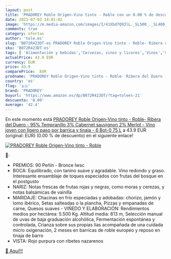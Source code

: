 ```yaml
---
layout: post
title: 'PRADOREY Roble Origen-Vino tinto - Roble con un 0.00 % de descuento'
date: 2021-07-03 14:01:02
image: 'https://m.media-amazon.com/images/I/41Xbd7Q93lL._SL500_._SL400_.jpg'
comments: true
category: ofertas
author: 'tole.es'
slug: 'B072R423DT-es PRADOREY Roble Origen-Vino tinto - Roble- Ribera del Duero...'
sku: 'B072R423DT-es'
tags: [ 'Alimentación y bebidas','Cervezas, vinos y licores','Vinos','Vinos tintos','pradorey','tinto','vino', ]
actualPrice: 43.9 EUR
currency: EUR
price: 43.9
comparePrice:  EUR
prodname: 'PRADOREY Roble Origen-Vino tinto - Roble- Ribera del Duero - 95% Tempranillo  3% Cabernet sauvignon  2% Merlot - Vino joven con ligero paso por barrica y tinaja - 6 Bot-0 75 L'
country: 'es'
flag: '🇪🇸'
brand: 'PRADOREY'
buyurl: 'https://www.amazon.es/dp/B072R423DT/?tag=tolees-21'
descuento: '0.00'
average: '42.4'
---
```


En este momento está [PRADOREY Roble Origen-Vino tinto - Roble- Ribera del Duero - 95% Tempranillo  3% Cabernet sauvignon  2% Merlot - Vino joven con ligero paso por barrica y tinaja - 6 Bot-0 75 L](https://www.amazon.es/dp/B072R423DT/?tag=tolees-21) a 43.9 EUR (original:  EUR) (0.00 %  de descuento) en el siguiente enlace!

[![PRADOREY Roble Origen-Vino tinto - Roble](https://m.media-amazon.com/images/I/41Xbd7Q93lL._SL500_._SL400_.jpg)](https://www.amazon.es/dp/B072R423DT/?tag=tolees-21)

🔎:

- PREMIOS: 90 Peñín - Bronce Iwsc
- BOCA: Equilibrado, con tanino suave y agradable. Vino redondo y graso. Interesante ensamblaje de toques especiados con frutas del bosque en el postgusto
- NARIZ: Notas frescas de frutas rojas y negras, como moras y cerezas, y notas balsámicas de vainilla
- MARIDAJE: Chacinas en frío especiadas y adobadas: chorizo, jamón y lomo ibérico, Setas salteadas o la plancha, Pizzas y empanadas de carne, Quesos suaves - VIÑEDO Y ELABORACIÓN: Rendimientos medios por hectárea: 5.500 Kg. Altitud media: 813 m, Selección manual de uvas de baja graduación alcohólica, Fermentación espontánea y controlada, Crianza sobre sus propias lías acompañada de una cuidada micro oxigenación, 2 meses en barricas de roble europeo y reposo en tinaja de barro
- VISTA: Rojo purpura con ribetes nazarenos

[🛒 Aquí!!!](https://www.amazon.es/dp/B072R423DT/?tag=tolees-21)

